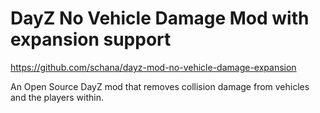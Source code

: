 # DayZ No Vehicle Damage Mod with expansion support

<https://github.com/schana/dayz-mod-no-vehicle-damage-expansion>

An Open Source DayZ mod that removes collision damage from vehicles and the players within.
